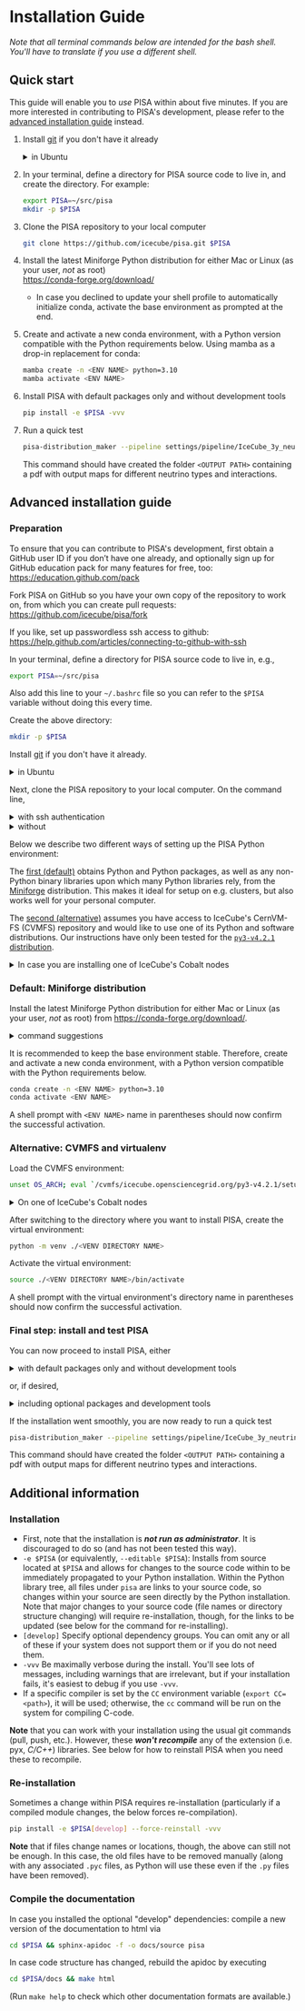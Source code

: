 # Installation Guide

_Note that all terminal commands below are intended for the bash shell. You'll have to translate if you use a different shell._
## Quick start
This guide will enable you to _use_ PISA within about five minutes. If you are more interested in contributing to PISA's development, please refer to the [advanced installation guide](#advanced-installation-guide) instead.

1. Install [git](https://git-scm.com) if you don't have it already
   <details>
     <summary>in Ubuntu</summary>
     
     ```bash
     sudo apt install git
     ```
   </details>
1. In your terminal, define a directory for PISA source code to live in, and create the directory. For example:<br>
    ```bash
    export PISA=~/src/pisa
    mkdir -p $PISA
    ```
1. Clone the PISA repository to your local computer<br>
    ```bash
    git clone https://github.com/icecube/pisa.git $PISA
    ```
1. Install the latest Miniforge Python distribution for either Mac or Linux (as your user, _not_ as root)<br>
    https://conda-forge.org/download/<br>
    * In case you declined to update your shell profile to automatically initialize conda, activate the base environment as prompted at the end.
1. Create and activate a new conda environment, with a Python version compatible with the Python requirements below. Using mamba as a drop-in replacement for conda:<br>
    ```bash
    mamba create -n <ENV NAME> python=3.10
    mamba activate <ENV NAME>
    ```
1. Install PISA with default packages only and without development tools<br>
     ```bash
     pip install -e $PISA -vvv
     ```
1. Run a quick test<br>
   ```bash
   pisa-distribution_maker --pipeline settings/pipeline/IceCube_3y_neutrinos.cfg --outdir <OUTPUT PATH> --pdf
   ```
   This command should have created the folder `<OUTPUT PATH>` containing a pdf with output maps for different neutrino types and interactions.

## Advanced installation guide

### Preparation

To ensure that you can contribute to PISA's development, first obtain a GitHub user ID if you don’t have one already, and optionally sign up for GitHub education pack for many features for free, too:<br>
https://education.github.com/pack

Fork PISA on GitHub so you have your own copy of the repository to work on, from which you can create pull requests:<br>
https://github.com/icecube/pisa/fork

If you like, set up passwordless ssh access to github:<br>
https://help.github.com/articles/connecting-to-github-with-ssh

In your terminal, define a directory for PISA source code to live in, e.g.,<br>
```bash
export PISA=~/src/pisa
```

Also add this line to your `~/.bashrc` file so you can refer to the `$PISA` variable without doing this every time.

Create the above directory:<br>
```bash
mkdir -p $PISA
```

Install [git](https://git-scm.com) if you don't have it already.
<details>
  <summary>in Ubuntu</summary>  
   
  ```bash
  sudo apt install git
  ```
</details>



Next, clone the PISA repository to your local computer. On the command line,
<details>
  <summary>with ssh authentication</summary>
   
  ```bash
  git clone git@github.com:<YOUR GITHUB USER ID>/pisa.git $PISA
  ```
</details>

<details>
  <summary>without</summary>
   
   ```bash
   git clone https://github.com/<YOUR GITHUB USER ID>/pisa.git $PISA
   ```
</details>


Below we describe two different ways of setting up the PISA Python environment:<br>

The [first (default)](#default-miniforge-distribution) obtains Python and Python packages, as well as any non-Python binary libraries upon which many Python libraries rely, from the [Miniforge](https://conda-forge.org/docs/user/introduction/) distribution. This makes it ideal for setup on e.g. clusters, but also works well for your personal computer.<br>

The [second (alternative)](#alternative-cvmfs-and-virtualenv) assumes you have access to IceCube's CernVM-FS (CVMFS) repository and would like to use one of its Python and software distributions. Our instructions have only been tested for the [`py3-v4.2.1` distribution](https://docs.icecube.aq/icetray/main/info/cvmfs.html#py3-v4-2).

<details>
  <summary>In case you are installing one of IceCube's Cobalt nodes</summary>
   
   Consider using `/data/user/<USERNAME>` instead of e.g. `$HOME` as installation location below.
</details>


### Default: Miniforge distribution

Install the latest Miniforge Python distribution for either Mac or Linux (as your user, _not_ as root) from https://conda-forge.org/download/.
<details>
  <summary>command suggestions</summary>
   
   ```bash
   mkdir -p <PATH TO MINIFORGE>/miniforge3
   wget "https://github.com/conda-forge/miniforge/releases/latest/download/Miniforge3-$(uname)-$(uname -m).sh"
   bash "Miniforge3-$(uname)-$(uname -m).sh" -p <PATH TO MINIFORGE>/miniforge3 -u
   rm "Miniforge3-$(uname)-$(uname -m).sh"
   ```

   **Notes:**
   * To perform SHA-256 checksum verification of the Miniforge installer, download the installer (`.sh`) for your platform whose name contains the release version and the corresponding `.sha256` checksum file from https://github.com/conda-forge/miniforge/releases/latest, then execute ```sha256sum -c "Miniforge3-<RELEASE VERSION>-$(uname)-$(uname -m).sh.sha256"```.
   * You can decline having your shell profile updated to automatically initialize conda. In this case
  ```bash
   eval "$(<PATH TO MINIFORGE>/miniforge3/bin/conda shell.bash hook)"
  ```
   will activate the base environment as prompted at the end of the Miniforge installation script. Doing so is required to proceed with this installation and whenever PISA is used again. The successful activation is indicated by the shell prompt `(base)`. An overview of the packages in the base environment can be gained via `mamba/conda list`.
</details>

It is recommended to keep the base environment stable. Therefore, create and activate a new conda environment, with a Python version compatible with the Python requirements below.<br>
 ```bash
 conda create -n <ENV NAME> python=3.10
 conda activate <ENV NAME>
 ```
A shell prompt with `<ENV NAME>` name in parentheses should now confirm the successful activation.

### Alternative: CVMFS and virtualenv

Load the CVMFS environment:<br>
```bash
unset OS_ARCH; eval `/cvmfs/icecube.opensciencegrid.org/py3-v4.2.1/setup.sh`
```
<details>
  <summary>On one of IceCube's Cobalt nodes</summary>
   
   Verify that `which python` outputs `/cvmfs/icecube.opensciencegrid.org/py3-v4.2.1/RHEL_7_x86_64/bin/python`.
</details>

After switching to the directory where you want to install PISA, create the virtual environment:<br>
```bash
python -m venv ./<VENV DIRECTORY NAME>
```

Activate the virtual environment:<br>
```bash
source ./<VENV DIRECTORY NAME>/bin/activate
```
A shell prompt with the virtual environment's directory name in parentheses should now confirm the successful activation.
 
### Final step: install and test PISA
You can now proceed to install PISA, either

<details>
  <summary>with default packages only and without development tools</summary>
   
  ```bash
  pip install -e $PISA -vvv
  ```
</details>

or, if desired,

<details>
  <summary>including optional packages and development tools</summary>
   
  ```bash
  pip install -e $PISA[develop] -vvv
  ```
</details>

If the installation went smoothly, you are now ready to run a quick test<br>
```bash
pisa-distribution_maker --pipeline settings/pipeline/IceCube_3y_neutrinos.cfg --outdir <OUTPUT PATH> --pdf
```
This command should have created the folder `<OUTPUT PATH>` containing a pdf with output maps for different neutrino types and interactions.

## Additional information

### Installation
* First, note that the installation is ***not run as administrator***. It is discouraged to do so (and has not been tested this way).
* `-e $PISA` (or equivalently, `--editable $PISA`): Installs from source located at `$PISA` and  allows for changes to the source code within to be immediately propagated to your Python installation.
   Within the Python library tree, all files under `pisa` are links to your source code, so changes within your source are seen directly by the Python installation. Note that major changes to your source code (file names or directory structure changing) will require re-installation, though, for the links to be updated (see below for the command for re-installing).
* `[develop]` Specify optional dependency groups. You can omit any or all of these if your system does not support them or if you do not need them.
* `-vvv` Be maximally verbose during the install. You'll see lots of messages, including warnings that are irrelevant, but if your installation fails, it's easiest to debug if you use `-vvv`.
* If a specific compiler is set by the `CC` environment variable (`export CC=<path>`), it will be used; otherwise, the `cc` command will be run on the system for compiling C-code.

**Note** that you can work with your installation using the usual git commands (pull, push, etc.). However, these ***won't recompile*** any of the extension (i.e. pyx, _C/C++_) libraries. See below for how to reinstall PISA when you need these to recompile.


### Re-installation

Sometimes a change within PISA requires re-installation (particularly if a compiled module changes, the below forces re-compilation).

```bash
pip install -e $PISA[develop] --force-reinstall -vvv
```

**Note** that if files change names or locations, though, the above can still not be enough.
In this case, the old files have to be removed manually (along with any associated `.pyc` files, as Python will use these even if the `.py` files have been removed).


### Compile the documentation

In case you installed the optional "develop" dependencies: compile a new version of the documentation to html via
```bash
cd $PISA && sphinx-apidoc -f -o docs/source pisa
```

In case code structure has changed, rebuild the apidoc by executing
```bash
cd $PISA/docs && make html
```
(Run `make help`  to check which other documentation formats are available.)
